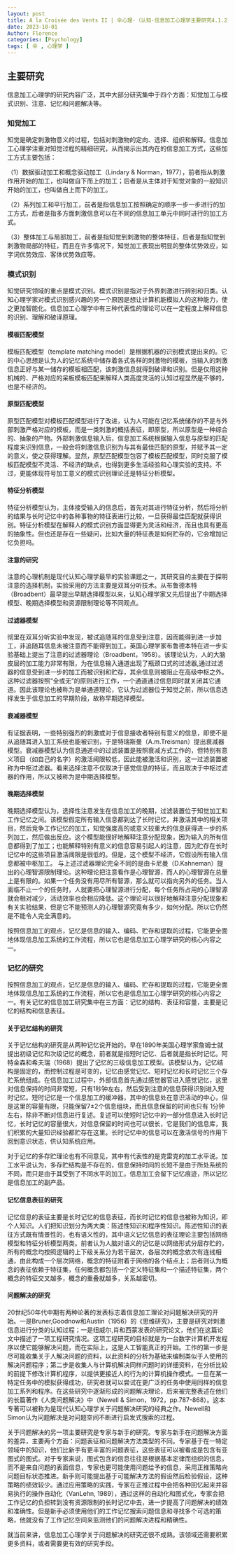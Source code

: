 ```yaml
---
layout: post
title: A la Croisée des Vents II | 伞心理-（认知-信息加工心理学主要研究4.1.2）
date: 2023-10-01
Author: Florence
categories: [Psychology]
tags: [ 伞 , 心理学 ]
---
```


## 主要研究

信息加工心理学的研究内容广泛，其中大部分研究集中于四个方面：知觉加工与模式识别、注意、记忆和问题解决等。

### 知觉加工

知觉是确定刺激物意义的过程，包括对刺激物的定向、选择、组织和解释。信息加工心理学注重对知觉过程的精细研究，从而揭示出其内在的信息加工方式，这些加工方式主要包括：

（1）数据驱动加工和概念驱动加工（Lindary & Norman，1977），前者指从刺激作用开始的加工，也叫做自下而上的加工；后者是从主体对于知觉对象的一般知识开始的加工，也叫做自上而下的加工。

（2）系列加工和平行加工，前者是指信息加工按照确定的顺序一步一步进行的加工方式，后者是指多方面刺激信息可以在不同的信息加工单元中同时进行的加工方式。

（3）整体加工与局部加工，前者是指知觉到刺激物的整体特征，后者是指知觉到刺激物局部的特征，而且在许多情况下，知觉加工表现出明显的整体优势效应，如字词优势效应、客体优势效应等。

### 模式识别

知觉研究领域的重点是模式识别。模式识别是指对于外界刺激进行辨别和归类。认知心理学家对模式识别感兴趣的另一个原因是想让计算机能模拟人的这种能力，使之更加智能化。信息加工心理学中有三种代表性的理论可以在一定程度上解释信息的识别、理解和破译原理。

#### 模板匹配模型

模板匹配模型（template matching model）是根据机器的识别模式提出来的。它的中心思想是认为人的记忆系统中储存着各式各样的刺激物的模板，当输入的刺激信息正好与某一储存的模板相匹配，该刺激信息就得到破译和识别。但是仅用这种机械的、严格对应的呆板模板匹配来解释人类高度灵活的认知过程显然是不够的，也是不经济的。

#### 原型匹配模型

原型匹配模型对模板匹配模型进行了改进，认为人可能在记忆系统储存的不是与外部刺激严格对应的模板，而是一类刺激的概括表征，即原型，所以原型是一种综合的、抽象的产物。外部刺激信息输入后，信息加工系统根据输入信息与原型的匹配程度来识别信息，一般会将刺激信息识别为与其有最佳匹配的原型，并赋予其一定的意义，使之获得理解。显然，原型匹配模型包容了模板匹配模型，同时克服了模板匹配模型不灵活、不经济的缺点，也得到更多生活经验和心理实验的支持。不过，更能体现符号加工意义的模式识别理论还是特征分析模型。

#### 特征分析模型

特征分析模型认为，主体接受输入的信息后，首先对其进行特征分析，然后将分析的结果与长时记忆中的各种事物的特征表进行比较，一旦获得最佳匹配就获得识别。特征分析模型在解释人的模式识别方面显得更为灵活和经济，而且也具有更高的抽象性。但也还是存在一些疑问，比如大量的特征表是如何贮存的，它会增加记忆负担吗。

#### 注意的研究

注意的心理机制是现代认知心理学最早的实验课题之一，其研究目的主要在于探明注意的选择机制，实验采用的方法主要是双耳分听技术。从布鲁德本特（Broadbent）最早提出早期选择模型以来，认知心理学家又先后提出了中期选择模型、晚期选择模型和资源限制理论等不同观点。

#### 过滤器模型

彻里在双耳分听实验中发现，被试追随耳的信息受到注意，因而能得到进一步加工，非追随耳信息未被注意而不能得到加工。英国心理学家布鲁德本特在进一步实验基础上提出了注意的过滤器理论（Broadbent，1958）。该理论认为，人的大脑皮层的加工能力非常有限，为在信息输入通道出现了瓶颈口式的过滤器,通过过滤器的信息受到进一步的加工而被识别和贮存，其余信息则被阻止在高级中枢之外。这种过滤器按照“全或无”的原则进行工作，一个通道通过信息同时就关闭其它通道。因此该理论也被称为是单通道理论，它认为过滤器位于知觉之前，所以信息选择发生于信息加工的早期阶段，故称早期选择模型。

#### 衰减器模型

有证据表明，一些特别强烈的刺激或对于信息接收者特别有意义的信息，即使不是从追随耳进入加工系统也能被识别，于是特瑞斯曼（A.m.Treisman）提出衰减器模型。衰减器模型认为信息通道中的过滤装置是按照衰减方式工作的，但特别有意义项目（如自己的名字）的激活阈限较低，因此能被激活和识别，这一过滤装置被称为中枢过滤器。看来选择注意不仅取决于感觉信息的特征，而且取决于中枢过滤器的作用，所以又被称为是中期选择模型。

#### 晚期选择模型

晚期选择模型认为，选择性注意发生在信息加工的晚期，过滤装置位于知觉加工和工作记忆之间。该模型假定所有输入信息都到达了长时记忆，并激活其中的相关项目，然后竞争工作记忆的加工，知觉强度高的或意义较重大的信息获得进一步的系列加工，然后做出反应。这个模型能很好地解释注意分配现象，因为输入的所有信息都得到了加工；也能解释特别有意义的信息容易引起人的注意，因为贮存在长时记忆中的这些项目激活阈限是很低的。但是，这个模型不经济，它假设所有输入信息都被中枢加工。
与上述过滤器理论完全不同的是由卡尼曼（D.Kahneman）提出的心理智源限制理论。这种理论把注意看作是心理智源，而人的心理智源在总量上是有限的。如果一个任务没有用尽所有智源，那么就可以指向另外的任务。当人面临不止一个的任务时，人就要把心理智源进行分配，每个任务所占用的心理智源就会相对减少，活动效率也会相应降低。这个理论可以很好地解释注意分配现象和有关实验结果，但是它不能预测人的心理智源究竟有多少，如何分配。所以它仍然是不能令人完全满意的。

按照信息加工的观点，记忆是信息的输入、编码、贮存和提取的过程，它能更全面地体现信息加工系统的工作流程，所以它也是信息加工心理学研究的核心内容之一。

### 记忆的研究

按照信息加工的观点，记忆是信息的输入、编码、贮存和提取的过程，它能更全面地体现信息加工系统的工作流程，所以它也是信息加工心理学研究的核心内容之一。有关记忆的信息加工研究集中在三方面：记忆的结构、表征和容量，主要是记忆的结构和信息表征。

#### 关于记忆结构的研究

关于记忆结构的研究是从两种记忆说开始的。早在1890年美国心理学家詹姆士就提出初级记忆和次级记忆的概念，前者就是指短时记忆、后者就是指长时记忆。阿特金森和希夫瑞（1968）提出了记忆的三级信息加工模型。该模型认为，记忆结构是固定的，而控制过程是可变的，记忆由感觉记忆、短时记忆和长时记忆三个存贮系统组成。在信息加工过程中，外部信息首先通过感觉器官进入感觉记忆，这里对信息保持的时间非常短，只有1秒钟左右，然后受到注意的信息获得识别进入短时记忆。短时记忆是一个信息加工的缓冲器，其中的信息处在意识活动的中心，但是这里的容量有限，只能保留7±2个信息组块，而且信息保留的时间也只有 1分钟左右，除非不断对信息进行复述。复述可以使短时记忆中的一部分信息进入长时记忆，长时记忆的容量很大，对信息保留的时间也可以很长，它是我们的信息库，我们积累的大量知识经验都贮存在这里。长时记忆中的信息可以在激活信号的作用下回到意识状态，供认知系统应用。

对于记忆的多存贮理论也有不同意见，其中有代表性的是克雷克的加工水平说。加工水平说认为，多存贮结构是不存在的，信息保持时间的长短不是由于所处系统的不同，而只是由于其受到了不同水平的加工。信息加工会留下记忆痕迹，所以记忆是信息加工的副产品。

#### 记忆信息表征的研究

记忆信息的表征主要是长时记忆的信息表征，而长时记忆的信息也被称为知识，即个人知识。人们把知识划分为两大类：陈述性知识和程序性知识。陈述性知识的表征方式既有情景性的，也有语义性的，其中语义记忆信息的表征理论主要包括网络模型和特征分析模型两类。前者认为人脑对语义的记忆是以网络形式分层存贮的，所有的概念均按照逻辑的上下级关系分为若干层次，各层次的概念依次有连线相通，由此构成一个层次网络，概念的特征附着于网络的各个结点上；后者则认为概念的表征依赖于特征集，任何概念都包括一个定义特征集和一个描述特征集，两个概念的特征交叉越多，概念的重叠就越多，关系越密切。

#### 问题解决的研究

20世纪50年代中期有两种论著的发表标志着信息加工理论对问题解决研究的开始。一是Bruner,Goodnow和Austin（1956）的《思维研究》，主要是研究对刺激信息进行分类的认知过程；一是纽威尔,肖和西蒙发表的研究论文，他们在这篇论文中描述了一项工程研究情况。这项工程研究的目标就是为一台数字计算机开发程序以使它能够解决问题，而在实际上，这是人工智能真正的开始。工作的第一步是尽可能收集关于人解决问题的资料，以此资料的分析为基础来编制类似于人使用的解决问题程序；第二步是收集人与计算机解决同样问题时的详细资料，在分析比较的前提下修改计算机程序，以提供更接近人的行为的计算机操作模式。一旦在某一特定任务中的模拟获得成功，研究者就可以尝试在更广泛的任务中使用同样的信息加工系列和程序。在这些研究中逐渐形成的问题解决理论，后来被完整表述在他们的长篇著作《人类问题解决》中（Newell & Simon，1972，pp.787-868）。这本专著可以被称为是现代认知心理学关于问题解决研究的经典之作。Newell和Simon认为问题解决是对问题空间不断进行启发式搜索的过程。

关于问题解决的另一项主要研究是专家与新手的研究。专家与新手在问题解决方面的差异，主要两个方面：问题表征和问题解决方法类型的不同。专家基于在一特定领域中的知识，他们比新手有更丰富的问题表征，这些表征可以被看成是包含有亚图式的图式。对于专家来说，图式包含的信息往往是根据基本定律而组织的信息，而不是来自问题的表面信息，专家也更可能使用问题给予的信息，采用正推策略向问题目标状态推进。新手则可能提出基于可能解决方法的假设然后检验假设，这种策略的绩效较少。通过应用策略的实践，专家在正推过程中会把各种回忆起来并容易执行的操作自动化（VanLehn, 1989），通过这样的自动化和图式化，专家会把工作记忆的负担转到没有资源限制的长时记忆中去，进一步提高了问题解决的绩效和准确性。但是新手必须使用他们的工作记忆搜索问题信息和寻找多个可选的策略，他就没有了工作记忆空间来监测他们的问题解决进程和精确性。

就当前来讲，信息加工心理学关于问题解决的研究还很不成熟。该领域还需要积累更多资料，或者需要更有效的研究手段。